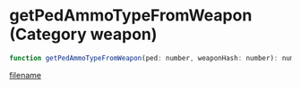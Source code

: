 # getPedAmmoTypeFromWeapon (Category weapon)

```js
function getPedAmmoTypeFromWeapon(ped: number, weaponHash: number): number
```

[filename](getPedAmmoTypeFromWeapon_m.md ':include')